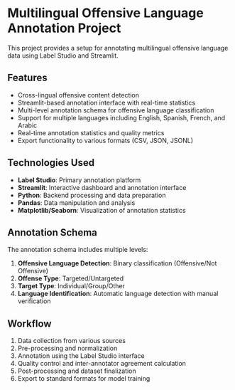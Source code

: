 # Multilingual Offensive Language Annotation Project

This project provides a setup for annotating multilingual offensive language data using Label Studio and Streamlit.

## Features

- Cross-lingual offensive content detection
- Streamlit-based annotation interface with real-time statistics
- Multi-level annotation schema for offensive language classification
- Support for multiple languages including English, Spanish, French, and Arabic
- Real-time annotation statistics and quality metrics
- Export functionality to various formats (CSV, JSON, JSONL)

## Technologies Used

- **Label Studio**: Primary annotation platform
- **Streamlit**: Interactive dashboard and annotation interface
- **Python**: Backend processing and data preparation
- **Pandas**: Data manipulation and analysis
- **Matplotlib/Seaborn**: Visualization of annotation statistics

## Annotation Schema

The annotation schema includes multiple levels:

1. **Offensive Language Detection**: Binary classification (Offensive/Not Offensive)
2. **Offense Type**: Targeted/Untargeted
3. **Target Type**: Individual/Group/Other
4. **Language Identification**: Automatic language detection with manual verification

## Workflow

1. Data collection from various sources
2. Pre-processing and normalization
3. Annotation using the Label Studio interface
4. Quality control and inter-annotator agreement calculation
5. Post-processing and dataset finalization
6. Export to standard formats for model training
